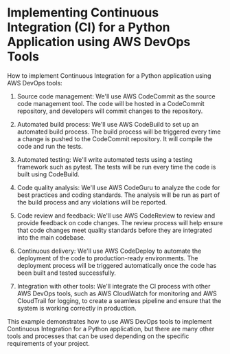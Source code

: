 # Implementing Continuous Integration (CI) for a Python Application using AWS DevOps Tools

How to implement Continuous Integration for a Python application using AWS DevOps tools:

1. Source code management: We'll use AWS CodeCommit as the source code management tool. The code will be hosted in a CodeCommit repository, and developers will commit changes to the repository.
    
2. Automated build process: We'll use AWS CodeBuild to set up an automated build process. The build process will be triggered every time a change is pushed to the CodeCommit repository. It will compile the code and run the tests.
    
3. Automated testing: We'll write automated tests using a testing framework such as pytest. The tests will be run every time the code is built using CodeBuild.
    
4. Code quality analysis: We'll use AWS CodeGuru to analyze the code for best practices and coding standards. The analysis will be run as part of the build process and any violations will be reported.
    
5. Code review and feedback: We'll use AWS CodeReview to review and provide feedback on code changes. The review process will help ensure that code changes meet quality standards before they are integrated into the main codebase.
    
6. Continuous delivery: We'll use AWS CodeDeploy to automate the deployment of the code to production-ready environments. The deployment process will be triggered automatically once the code has been built and tested successfully.
    
7. Integration with other tools: We'll integrate the CI process with other AWS DevOps tools, such as AWS CloudWatch for monitoring and AWS CloudTrail for logging, to create a seamless pipeline and ensure that the system is working correctly in production.
    

This example demonstrates how to use AWS DevOps tools to implement Continuous Integration for a Python application, but there are many other tools and processes that can be used depending on the specific requirements of your project.